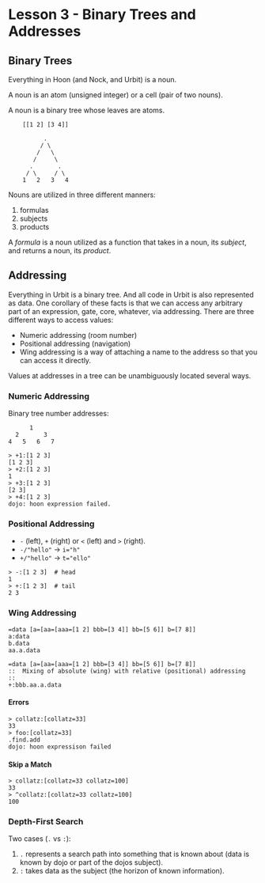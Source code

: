 # Lesson 3 - Binary Trees and Addresses

## Binary Trees

Everything in Hoon (and Nock, and Urbit) is a noun.

A noun is an atom (unsigned integer) or a cell (pair of two nouns).

A noun is a binary tree whose leaves are atoms.

```
    [[1 2] [3 4]]

          .
         / \
        /   \
       /     \
      .       .
     / \     / \
    1   2   3   4
```

Nouns are utilized in three different manners:

1. formulas
2. subjects
3. products

A *formula* is a noun utilized as a function that takes in a noun, its *subject*, and returns a noun, its *product*.

## Addressing

Everything in Urbit is a binary tree. And all code in Urbit is also represented as data.
One corollary of these facts is that we can access any arbitrary part of an expression,
gate, core, whatever, via addressing. There are three different ways to access values:

- Numeric addressing (room number)
- Positional addressing (navigation)
- Wing addressing is a way of attaching a name to the address so that you can access it
  directly.

Values at addresses in a tree can be unambiguously located several ways.

### Numeric Addressing

Binary tree number addresses:
```
      1
  2       3
4   5   6   7
```

```dojo
> +1:[1 2 3]
[1 2 3]
> +2:[1 2 3]
1
> +3:[1 2 3]
[2 3]
> +4:[1 2 3]
dojo: hoon expression failed.
```

### Positional Addressing

- `-` (left), `+` (right) or `<` (left) and `>` (right).
- `-/"hello"` -> `i="h"`
- `+/"hello"` -> `t="ello"`

```dojo
> -:[1 2 3]  # head
1
> +:[1 2 3]  # tail
2 3
```

### Wing Addressing

```hoon
=data [a=[aa=[aaa=[1 2] bbb=[3 4]] bb=[5 6]] b=[7 8]]
a:data
b.data
aa.a.data
```

```hoon
=data [a=[aa=[aaa=[1 2] bbb=[3 4]] bb=[5 6]] b=[7 8]]
::  Mixing of absolute (wing) with relative (positional) addressing
::
+:bbb.aa.a.data
```

#### Errors

```dojo
> collatz:[collatz=33]
33
> foo:[collatz=33]
.find.add
dojo: hoon expressison failed
```

#### Skip a Match

```dojo
> collatz:[collatz=33 collatz=100]
33
> ^collatz:[collatz=33 collatz=100]
100
```

### Depth-First Search

Two cases (`.` vs `:`):
1. `.` represents a search path into something that is known about (data is known by dojo or part of the dojos subject).
2. `:` takes data as the subject (the horizon of known information).
